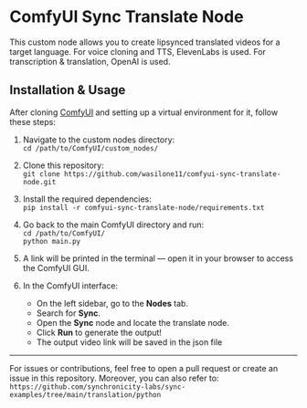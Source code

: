 # ComfyUI Sync Translate Node

This custom node allows you to create lipsynced translated videos for a target language. For voice cloning and TTS, ElevenLabs is used. For transcription & translation, OpenAI is used.

## Installation & Usage

After cloning [ComfyUI](https://github.com/comfyanonymous/ComfyUI) and setting up a virtual environment for it, follow these steps:

1. Navigate to the custom nodes directory:  
   `cd /path/to/ComfyUI/custom_nodes/`

2. Clone this repository:  
   `git clone https://github.com/wasilone11/comfyui-sync-translate-node.git`

3. Install the required dependencies:  
   `pip install -r comfyui-sync-translate-node/requirements.txt`

4. Go back to the main ComfyUI directory and run:  
   `cd /path/to/ComfyUI/`  
   `python main.py`

5. A link will be printed in the terminal — open it in your browser to access the ComfyUI GUI.

6. In the ComfyUI interface:  
   - On the left sidebar, go to the **Nodes** tab.  
   - Search for **Sync**.  
   - Open the **Sync** node and locate the translate node.  
   - Click **Run** to generate the output!
   - The output video link will be saved in the json file

---

For issues or contributions, feel free to open a pull request or create an issue in this repository. Moreover, you can also refer to: `https://github.com/synchronicity-labs/sync-examples/tree/main/translation/python`

